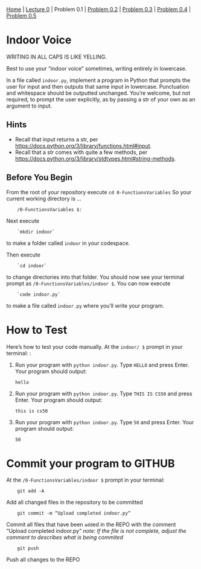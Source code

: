 [Home](../README.md) | [Lecture 0](0-FunctionsVariables.md) | Problem 0.1 | [Problem 0.2](PROBLEM0.2.md) | [Problem 0.3](PROBLEM0.3.md) | [Problem 0.4](PROBLEM0.4.md) | [Problem 0.5](PROBLEM0.5.md)

# Indoor Voice

WRITING IN ALL CAPS IS LIKE YELLING.

Best to use your “indoor voice” sometimes, writing entirely in lowercase.

In a file called `indoor.py`, implement a program in Python that prompts the user for input and then outputs that same input in lowercase. Punctuation and whitespace should be outputted unchanged. You’re welcome, but not required, to prompt the user explicitly, as by passing a str of your own as an argument to input.

## Hints

- Recall that input returns a str, per <https://docs.python.org/3/library/functions.html#input>.
- Recall that a str comes with quite a few methods, per <https://docs.python.org/3/library/stdtypes.html#string-methods>.

## Before You Begin

From the root of your repository execute `cd 0-FunctionsVariables` So your current working directory is ...

    	/0-FunctionsVariables $:

Next execute

    	`mkdir indoor`

to make a folder called `indoor` in your codespace.

Then execute

    	`cd indoor`

to change directories into that folder. You should now see your terminal prompt as `/0-FunctionsVariables/indoor $`. You can now execute

    	`code indoor.py`

to make a file called `indoor.py` where you’ll write your program.

# How to Test

Here’s how to test your code manually. At the `indoor/ $` prompt in your terminal: :

1.  Run your program with `python indoor.py`. Type `HELLO` and press Enter. Your program should output:

        hello

2.  Run your program with `python indoor.py`. Type `THIS IS CS50` and press Enter. Your program should output:

        this is cs50

3.  Run your program with `python indoor.py`. Type `50` and press Enter. Your program should output:

        50

# Commit your program to GITHUB

At the `/0-FunctionsVariables/indoor $` prompt in your terminal:

    	git add -A

Add all changed files in the repository to be committed

    	git commit -m “Upload completed indoor.py“

Commit all files that have been `add`ed in the REPO with the comment “Upload completed indoor.py“
_note: If the file is not complete, adjust the comment to describes what is being commited_

    	git push

Push all changes to the REPO
